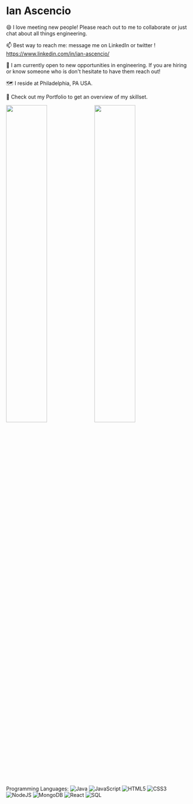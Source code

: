 <h1> Ian Ascencio </h1>

😄 I love meeting new people! Please reach out to me to collaborate or just chat about all things engineering.

📫 Best way to reach me: message me on LinkedIn or twitter !
   https://www.linkedin.com/in/ian-ascencio/

🔭 I am currently open to new opportunities in engineering. If you are hiring or know someone who is don't hesitate to have them reach out!

🗺️ I reside at Philadelphia, PA USA.

🌱 Check out my Portfolio to get an overview of my skillset.


<img align = 'left' width = '47%' src = 'https://github-readme-stats.vercel.app/api?username=ascencioian&show_icons=true&theme=prussian'/>

<img width = '47%' src = 'https://github-readme-stats.vercel.app/api/top-langs/?username=ascencioian&layout=compact'/>


Programming Languages:
![Java](https://img.shields.io/badge/Java-ED8B00?style=for-the-badge&logo=java&logoColor=white)
![JavaScript](https://img.shields.io/badge/javascript-%23323330.svg?style=for-the-badge&logo=javascript&logoColor=%23F7DF1E)
![HTML5](https://img.shields.io/badge/html5-%23E34F26.svg?style=for-the-badge&logo=html5&logoColor=white)
![CSS3](https://img.shields.io/badge/css3-%231572B6.svg?style=for-the-badge&logo=css3&logoColor=white)
![NodeJS](https://img.shields.io/badge/node.js-6DA55F?style=for-the-badge&logo=node.js&logoColor=white)
![MongoDB](https://img.shields.io/badge/MongoDB-%234ea94b.svg?style=for-the-badge&logo=mongodb&logoColor=white)
![React](https://img.shields.io/badge/react-%2320232a.svg?style=for-the-badge&logo=react&logoColor=%2361DAFB)
![SQL](https://img.shields.io/badge/MySQL-00000F?style=for-the-badge&logo=mysql&logoColor=white)
